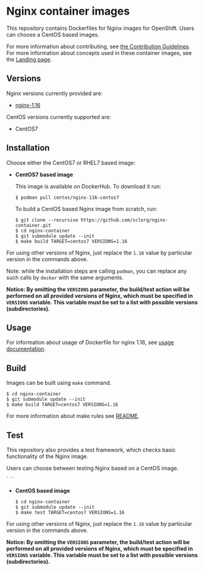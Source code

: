Nginx container images
===================

This repository contains Dockerfiles for Nginx images for OpenShift.
Users can choose a CentOS based images.

For more information about contributing, see
[the Contribution Guidelines](https://github.com/sclorg/welcome/blob/master/contribution.md).
For more information about concepts used in these container images, see the
[Landing page](https://github.com/sclorg/welcome).


Versions
---------------
Nginx versions currently provided are:
* [nginx-1.16](1.16)


CentOS versions currently supported are:
* CentOS7


Installation
----------------------
Choose either the CentOS7 or RHEL7 based image:

*  **CentOS7 based image**

    This image is available on DockerHub. To download it run:

    ```
    $ podman pull centos/nginx-116-centos7
    ```

    To build a CentOS based Nginx image from scratch, run:

    ```
    $ git clone --recursive https://github.com/sclorg/nginx-container.git
    $ cd nginx-container
    $ git submodule update --init
    $ make build TARGET=centos7 VERSIONS=1.16
    ```

For using other versions of Nginx, just replace the `1.16` value by particular version
in the commands above.

Note: while the installation steps are calling `podman`, you can replace any such calls by `docker` with the same arguments.

**Notice: By omitting the `VERSIONS` parameter, the build/test action will be performed
on all provided versions of Nginx, which must be specified in  `VERSIONS` variable.
This variable must be set to a list with possible versions (subdirectories).**


Usage
---------------------------------

For information about usage of Dockerfile for nginx 1.16,
see [usage documentation](1.16).

Build
---------------------------------
Images can be built using `make` command.

```
$ cd nginx-container
$ git submodule update --init
$ make build TARGET=centos7 VERSIONS=1.16
```

For more information about make rules see [README](https://github.com/sclorg/container-common-scripts/blob/master/README.md).

Test
---------------------------------

This repository also provides a test framework, which checks basic functionality
of the Nginx image.

Users can choose between testing Nginx based on a CentOS image.

    ```

*  **CentOS based image**

    ```
    $ cd nginx-container
    $ git submodule update --init
    $ make test TARGET=centos7 VERSIONS=1.16
    ```

For using other versions of Nginx, just replace the `1.16` value by particular version
in the commands above.

**Notice: By omitting the `VERSIONS` parameter, the build/test action will be performed
on all provided versions of Nginx, which must be specified in  `VERSIONS` variable.
This variable must be set to a list with possible versions (subdirectories).**
